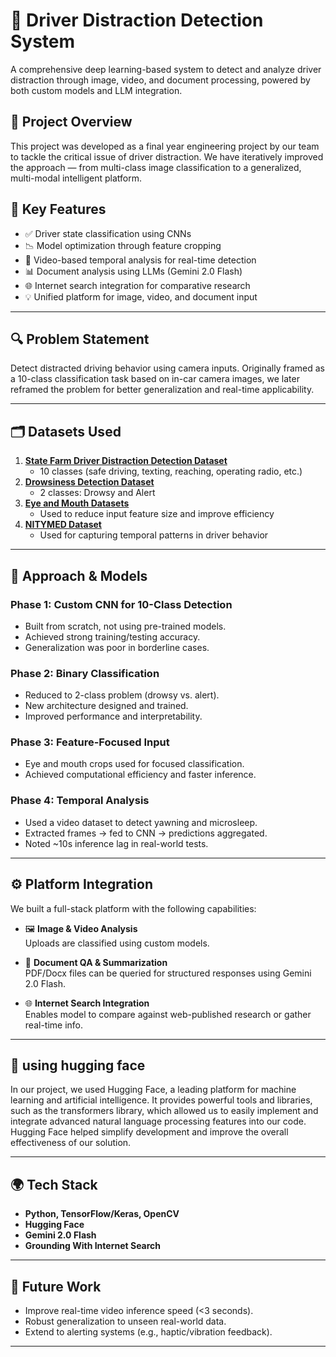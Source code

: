 # 🚗 Driver Distraction Detection System

A comprehensive deep learning-based system to detect and analyze driver distraction through image, video, and document processing, powered by both custom models and LLM integration.

## 🧠 Project Overview

This project was developed as a final year engineering project by our team to tackle the critical issue of driver distraction. We have iteratively improved the approach — from multi-class image classification to a generalized, multi-modal intelligent platform.

## 📌 Key Features

- ✅ Driver state classification using CNNs
- 📉 Model optimization through feature cropping
- 🎥 Video-based temporal analysis for real-time detection
- 📊 Document analysis using LLMs (Gemini 2.0 Flash)
- 🌐 Internet search integration for comparative research
- 💡 Unified platform for image, video, and document input

---

## 🔍 Problem Statement

Detect distracted driving behavior using camera inputs. Originally framed as a 10-class classification task based on in-car camera images, we later reframed the problem for better generalization and real-time applicability.

---

## 🗂️ Datasets Used

1. **[State Farm Driver Distraction Detection Dataset](https://www.kaggle.com/competitions/state-farm-distracted-driver-detection)**  
   - 10 classes (safe driving, texting, reaching, operating radio, etc.)
2. **[Drowsiness Detection Dataset](https://www.kaggle.com/datasets/ismailnasri20/driver-drowsiness-dataset-ddd)**  
   - 2 classes: Drowsy and Alert
3. **[Eye and Mouth Datasets](https://www.kaggle.com/datasets/prasadvpatil/mrl-dataset,https://www.kaggle.com/datasets/davidvazquezcic/yawn-dataset/data)**  
   - Used to reduce input feature size and improve efficiency
4. **[NITYMED Dataset](https://www.kaggle.com/datasets/nikospetrellis/nitymed)**  
   - Used for capturing temporal patterns in driver behavior

---

## 🧪 Approach & Models

### Phase 1: Custom CNN for 10-Class Detection
- Built from scratch, not using pre-trained models.
- Achieved strong training/testing accuracy.
- Generalization was poor in borderline cases.

### Phase 2: Binary Classification
- Reduced to 2-class problem (drowsy vs. alert).
- New architecture designed and trained.
- Improved performance and interpretability.

### Phase 3: Feature-Focused Input
- Eye and mouth crops used for focused classification.
- Achieved computational efficiency and faster inference.

### Phase 4: Temporal Analysis
- Used a video dataset to detect yawning and microsleep.
- Extracted frames → fed to CNN → predictions aggregated.
- Noted ~10s inference lag in real-world tests.

---

## ⚙️ Platform Integration

We built a full-stack platform with the following capabilities:

- 🖼️ **Image & Video Analysis**  
  Uploads are classified using custom models.

- 📄 **Document QA & Summarization**  
  PDF/Docx files can be queried for structured responses using Gemini 2.0 Flash.

- 🌐 **Internet Search Integration**  
  Enables model to compare against web-published research or gather real-time info.

---

## 🤗 using hugging face 
In our project, we used Hugging Face, a leading platform for machine learning and artificial intelligence. It provides powerful tools and libraries, such as the transformers library, which allowed us to easily implement and integrate advanced natural language processing features into our code. Hugging Face helped simplify development and improve the overall effectiveness of our solution.

---

## 🌍 Tech Stack

- **Python, TensorFlow/Keras, OpenCV**
- **Hugging Face**
- **Gemini 2.0 Flash** 
- **Grounding With Internet Search** 

---

## 🚀 Future Work

- Improve real-time video inference speed (<3 seconds).
- Robust generalization to unseen real-world data.
- Extend to alerting systems (e.g., haptic/vibration feedback).

---
